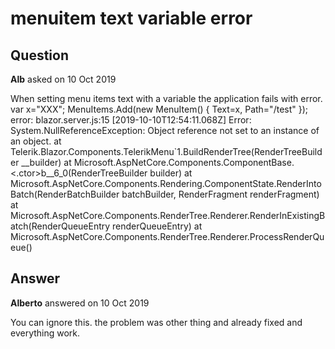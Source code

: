 # menuitem text variable error

## Question

**Alb** asked on 10 Oct 2019

When setting menu items text with a variable the application fails with error. var x="XXX"; MenuItems.Add(new MenuItem() { Text=x, Path="/test" }); error: blazor.server.js:15 [2019-10-10T12:54:11.068Z] Error: System.NullReferenceException: Object reference not set to an instance of an object. at Telerik.Blazor.Components.TelerikMenu`1.BuildRenderTree(RenderTreeBuilder __builder) at Microsoft.AspNetCore.Components.ComponentBase.<.ctor>b__6_0(RenderTreeBuilder builder) at Microsoft.AspNetCore.Components.Rendering.ComponentState.RenderIntoBatch(RenderBatchBuilder batchBuilder, RenderFragment renderFragment) at Microsoft.AspNetCore.Components.RenderTree.Renderer.RenderInExistingBatch(RenderQueueEntry renderQueueEntry) at Microsoft.AspNetCore.Components.RenderTree.Renderer.ProcessRenderQueue()

## Answer

**Alberto** answered on 10 Oct 2019

You can ignore this. the problem was other thing and already fixed and everything work.
